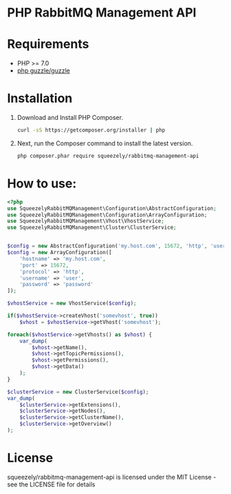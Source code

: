 # PHP RabbitMQ Management API

Requirements
====
- PHP >= 7.0
- [php guzzle/guzzle](https://github.com/guzzle/guzzle)

Installation
====
1. Download and Install PHP Composer.

   ``` sh
   curl -sS https://getcomposer.org/installer | php
   ```

2. Next, run the Composer command to install the latest version.
   ``` sh
   php composer.phar require squeezely/rabbitmq-management-api
   ```

   
How to use:
====
```php
<?php
use SqueezelyRabbitMQManagement\Configuration\AbstractConfiguration;
use SqueezelyRabbitMQManagement\Configuration\ArrayConfiguration;
use SqueezelyRabbitMQManagement\Vhost\VhostService;
use SqueezelyRabbitMQManagement\Cluster\ClusterService;


$config = new AbstractConfiguration('my.host.com', 15672, 'http', 'user', 'password');
$config = new ArrayConfiguration([
    'hostname' => 'my.host.com',
    'port' => 15672,
    'protocol' => 'http',
    'username' => 'user',
    'password' => 'password'
]);

$vhostService = new VhostService($config);

if($vhostService->createVhost('somevhost', true))
    $vhost = $vhostService->getVhost('somevhost');

foreach($vhostService->getVhosts() as $vhost) {
    var_dump(
        $vhost->getName(),
        $vhost->getTopicPermissions(), 
        $vhost->getPermissions(), 
        $vhost->getData()
    );
}

$clusterService = new ClusterService($config);
var_dump(
    $clusterService->getExtensions(),
    $clusterService->getNodes(),
    $clusterService->getClusterName(),
    $clusterService->getOverview()
);

```

License
====

squeezely/rabbitmq-management-api is licensed under the MIT License - see the LICENSE file for details